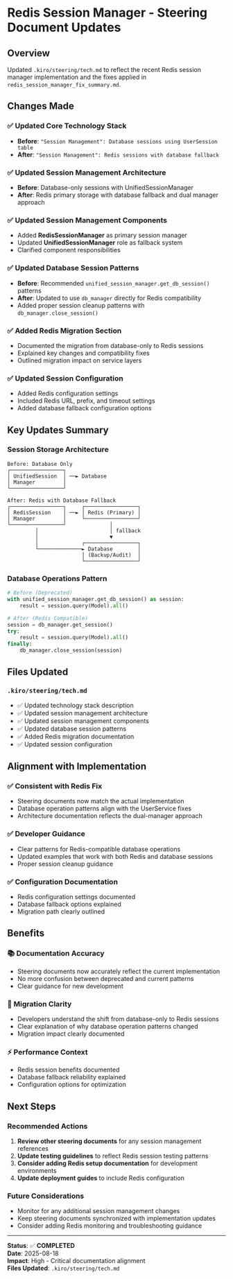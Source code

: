 # Redis Session Manager - Steering Document Updates

## Overview

Updated `.kiro/steering/tech.md` to reflect the recent Redis session manager implementation and the fixes applied in `redis_session_manager_fix_summary.md`.

## Changes Made

### ✅ **Updated Core Technology Stack**
- **Before**: `"Session Management": Database sessions using UserSession table`
- **After**: `"Session Management": Redis sessions with database fallback`

### ✅ **Updated Session Management Architecture**
- **Before**: Database-only sessions with UnifiedSessionManager
- **After**: Redis primary storage with database fallback and dual manager approach

### ✅ **Updated Session Management Components**
- Added **RedisSessionManager** as primary session manager
- Updated **UnifiedSessionManager** role as fallback system
- Clarified component responsibilities

### ✅ **Updated Database Session Patterns**
- **Before**: Recommended `unified_session_manager.get_db_session()` patterns
- **After**: Updated to use `db_manager` directly for Redis compatibility
- Added proper session cleanup patterns with `db_manager.close_session()`

### ✅ **Added Redis Migration Section**
- Documented the migration from database-only to Redis sessions
- Explained key changes and compatibility fixes
- Outlined migration impact on service layers

### ✅ **Updated Session Configuration**
- Added Redis configuration settings
- Included Redis URL, prefix, and timeout settings
- Added database fallback configuration options

## Key Updates Summary

### **Session Storage Architecture**
```
Before: Database Only
┌─────────────────┐
│ UnifiedSession  │ ──► Database
│ Manager         │
└─────────────────┘

After: Redis with Database Fallback
┌─────────────────┐     ┌─────────────────┐
│ RedisSession    │ ──► │ Redis (Primary) │
│ Manager         │     └─────────────────┘
└─────────────────┘              │
         │                       │ fallback
         │                       ▼
         │              ┌─────────────────┐
         └──────────────► Database        │
                        │ (Backup/Audit)  │
                        └─────────────────┘
```

### **Database Operations Pattern**
```python
# Before (Deprecated)
with unified_session_manager.get_db_session() as session:
    result = session.query(Model).all()

# After (Redis Compatible)
session = db_manager.get_session()
try:
    result = session.query(Model).all()
finally:
    db_manager.close_session(session)
```

## Files Updated

### **`.kiro/steering/tech.md`**
- ✅ Updated technology stack description
- ✅ Updated session management architecture
- ✅ Updated session management components
- ✅ Updated database session patterns
- ✅ Added Redis migration documentation
- ✅ Updated session configuration

## Alignment with Implementation

### ✅ **Consistent with Redis Fix**
- Steering documents now match the actual implementation
- Database operation patterns align with the UserService fixes
- Architecture documentation reflects the dual-manager approach

### ✅ **Developer Guidance**
- Clear patterns for Redis-compatible database operations
- Updated examples that work with both Redis and database sessions
- Proper session cleanup guidance

### ✅ **Configuration Documentation**
- Redis configuration settings documented
- Database fallback options explained
- Migration path clearly outlined

## Benefits

### **📚 Documentation Accuracy**
- Steering documents now accurately reflect the current implementation
- No more confusion between deprecated and current patterns
- Clear guidance for new development

### **🔄 Migration Clarity**
- Developers understand the shift from database-only to Redis sessions
- Clear explanation of why database operation patterns changed
- Migration impact clearly documented

### **⚡ Performance Context**
- Redis session benefits documented
- Database fallback reliability explained
- Configuration options for optimization

## Next Steps

### **Recommended Actions**
1. **Review other steering documents** for any session management references
2. **Update testing guidelines** to reflect Redis session testing patterns
3. **Consider adding Redis setup documentation** for development environments
4. **Update deployment guides** to include Redis configuration

### **Future Considerations**
- Monitor for any additional session management changes
- Keep steering documents synchronized with implementation updates
- Consider adding Redis monitoring and troubleshooting guidance

---

**Status**: ✅ **COMPLETED**  
**Date**: 2025-08-18  
**Impact**: High - Critical documentation alignment  
**Files Updated**: `.kiro/steering/tech.md`
